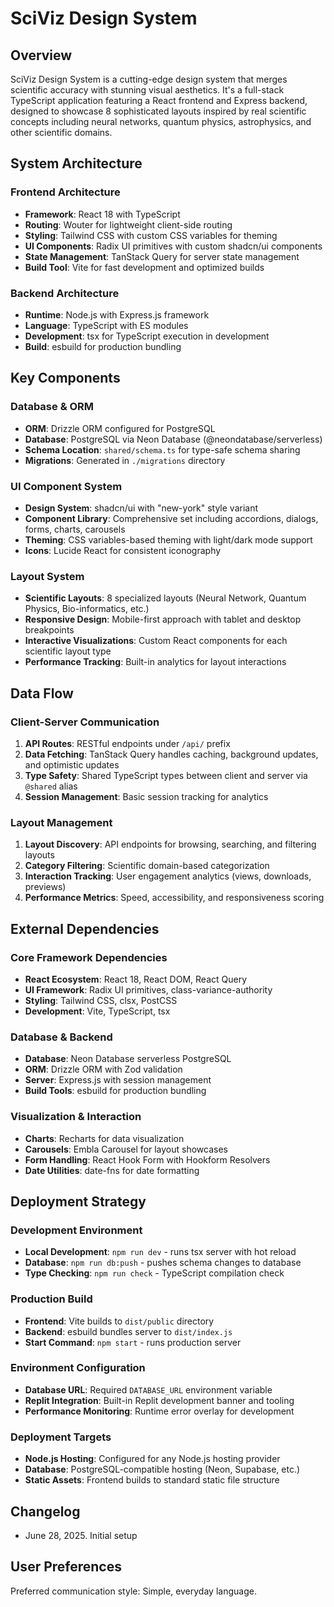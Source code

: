 # SciViz Design System

## Overview

SciViz Design System is a cutting-edge design system that merges scientific accuracy with stunning visual aesthetics. It's a full-stack TypeScript application featuring a React frontend and Express backend, designed to showcase 8 sophisticated layouts inspired by real scientific concepts including neural networks, quantum physics, astrophysics, and other scientific domains.

## System Architecture

### Frontend Architecture
- **Framework**: React 18 with TypeScript
- **Routing**: Wouter for lightweight client-side routing
- **Styling**: Tailwind CSS with custom CSS variables for theming
- **UI Components**: Radix UI primitives with custom shadcn/ui components
- **State Management**: TanStack Query for server state management
- **Build Tool**: Vite for fast development and optimized builds

### Backend Architecture
- **Runtime**: Node.js with Express.js framework
- **Language**: TypeScript with ES modules
- **Development**: tsx for TypeScript execution in development
- **Build**: esbuild for production bundling

## Key Components

### Database & ORM
- **ORM**: Drizzle ORM configured for PostgreSQL
- **Database**: PostgreSQL via Neon Database (@neondatabase/serverless)
- **Schema Location**: `shared/schema.ts` for type-safe schema sharing
- **Migrations**: Generated in `./migrations` directory

### UI Component System
- **Design System**: shadcn/ui with "new-york" style variant
- **Component Library**: Comprehensive set including accordions, dialogs, forms, charts, carousels
- **Theming**: CSS variables-based theming with light/dark mode support
- **Icons**: Lucide React for consistent iconography

### Layout System
- **Scientific Layouts**: 8 specialized layouts (Neural Network, Quantum Physics, Bio-informatics, etc.)
- **Responsive Design**: Mobile-first approach with tablet and desktop breakpoints
- **Interactive Visualizations**: Custom React components for each scientific layout type
- **Performance Tracking**: Built-in analytics for layout interactions

## Data Flow

### Client-Server Communication
1. **API Routes**: RESTful endpoints under `/api/` prefix
2. **Data Fetching**: TanStack Query handles caching, background updates, and optimistic updates
3. **Type Safety**: Shared TypeScript types between client and server via `@shared` alias
4. **Session Management**: Basic session tracking for analytics

### Layout Management
1. **Layout Discovery**: API endpoints for browsing, searching, and filtering layouts
2. **Category Filtering**: Scientific domain-based categorization
3. **Interaction Tracking**: User engagement analytics (views, downloads, previews)
4. **Performance Metrics**: Speed, accessibility, and responsiveness scoring

## External Dependencies

### Core Framework Dependencies
- **React Ecosystem**: React 18, React DOM, React Query
- **UI Framework**: Radix UI primitives, class-variance-authority
- **Styling**: Tailwind CSS, clsx, PostCSS
- **Development**: Vite, TypeScript, tsx

### Database & Backend
- **Database**: Neon Database serverless PostgreSQL
- **ORM**: Drizzle ORM with Zod validation
- **Server**: Express.js with session management
- **Build Tools**: esbuild for production bundling

### Visualization & Interaction
- **Charts**: Recharts for data visualization
- **Carousels**: Embla Carousel for layout showcases
- **Form Handling**: React Hook Form with Hookform Resolvers
- **Date Utilities**: date-fns for date formatting

## Deployment Strategy

### Development Environment
- **Local Development**: `npm run dev` - runs tsx server with hot reload
- **Database**: `npm run db:push` - pushes schema changes to database
- **Type Checking**: `npm run check` - TypeScript compilation check

### Production Build
- **Frontend**: Vite builds to `dist/public` directory
- **Backend**: esbuild bundles server to `dist/index.js`
- **Start Command**: `npm start` - runs production server

### Environment Configuration
- **Database URL**: Required `DATABASE_URL` environment variable
- **Replit Integration**: Built-in Replit development banner and tooling
- **Performance Monitoring**: Runtime error overlay for development

### Deployment Targets
- **Node.js Hosting**: Configured for any Node.js hosting provider
- **Database**: PostgreSQL-compatible hosting (Neon, Supabase, etc.)
- **Static Assets**: Frontend builds to standard static file structure

## Changelog

- June 28, 2025. Initial setup

## User Preferences

Preferred communication style: Simple, everyday language.